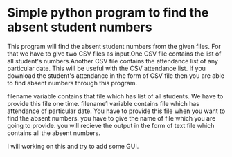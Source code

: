 # Simple python program to find the absent student numbers
This program will find the absent student numbers from the given files.
For that we have to give two CSV files as input.One CSV file contains the list of all student's numbers.Another CSV file contains the attendance list of any particular date.
This will be useful with the CSV attendance list. If you download the student's attendance in the form of CSV file then you are able to find absent numbers through this program.

filename variable contains that file which has list of all students. We have to provide this file one time.
filename1 variable contains file which has attendance of particular date. You have to provide this file when you want to find the absent numbers.
you have to give the name of file which you are going to provide.
you will recieve the output in the form of text file which contains all the absent numbers.


I will working on this and try to add some GUI.
